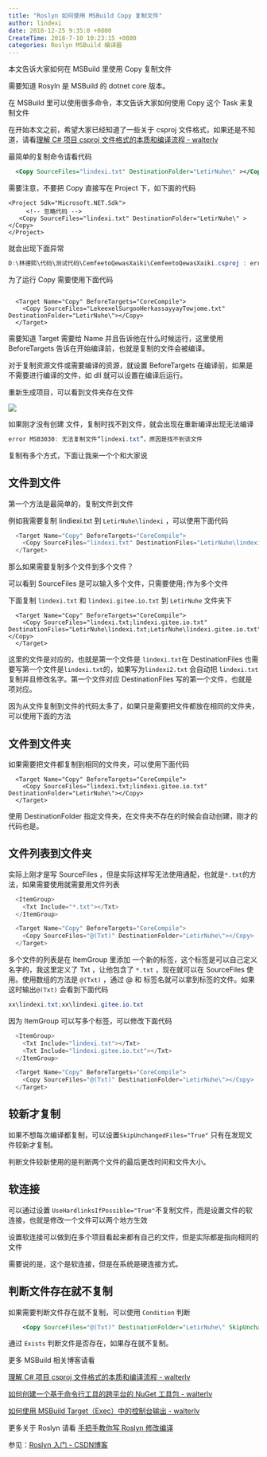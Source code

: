 ```yaml
---
title: "Roslyn 如何使用 MSBuild Copy 复制文件"
author: lindexi
date: 2018-12-25 9:35:8 +0800
CreateTime: 2018-7-10 10:23:15 +0800
categories: Roslyn MSBuild 编译器
---
```


本文告诉大家如何在 MSBuild 里使用 Copy 复制文件

<!--more-->


<!-- 标签：Roslyn,MSBuild,编译器 -->

需要知道 Rosyln 是 MSBuild 的 dotnet core 版本。

在 MSBuild 里可以使用很多命令，本文告诉大家如何使用 Copy 这个 Task 来复制文件

在开始本文之前，希望大家已经知道了一些关于 csproj 文件格式，如果还是不知道，请看[理解 C# 项目 csproj 文件格式的本质和编译流程 - walterlv](https://walterlv.github.io/post/understand-the-csproj.html )

最简单的复制命令请看代码

```xml
  <Copy SourceFiles="lindexi.txt" DestinationFolder="LetirNuhe\" ></Copy>
```

需要注意，不要把 Copy 直接写在 Project 下，如下面的代码

```
<Project Sdk="Microsoft.NET.Sdk">
     <!-- 忽略代码 -->
   <Copy SourceFiles="lindexi.txt" DestinationFolder="LetirNuhe\" ></Copy>
</Project>

```

就会出现下面异常

```csharp
D:\林德熙\代码\测试代码\CemfeetoQewasXaiki\CemfeetoQewasXaiki.csproj : error  : 无法识别元素 <Project> 下面的元素 <Copy>。  D:\林德熙\代码\测试代码\CemfeetoQewasXaiki
```

为了运行 Copy 需要使用下面代码

```

  <Target Name="Copy" BeforeTargets="CoreCompile">
    <Copy SourceFiles="LekeexelSurgooHerkassayyayTowjome.txt" DestinationFolder="LetirNuhe\"></Copy>
  </Target>
```

需要知道 Target 需要给 Name 并且告诉他在什么时候运行，这里使用 BeforeTargets 告诉在开始编译前，也就是复制的文件会被编译。

对于复制资源文件或需要编译的资源，就设置 BeforeTargets 在编译前，如果是不需要进行编译的文件，如 dll 就可以设置在编译后运行。

重新生成项目，可以看到文件夹存在文件

![](http://image.acmx.xyz/lindexi%2F2018710103796940.jpg)

如果刚才没有创建 文件，复制时找不到文件，就会出现在重新编译出现无法编译

```csharp
error MSB3030: 无法复制文件“lindexi.txt”，原因是找不到该文件
```

复制有多个方式，下面让我来一个个和大家说

## 文件到文件

第一个方法是最简单的，复制文件到文件

例如我需要复制 lindiexi.txt 到 `LetirNuhe\lindexi` ，可以使用下面代码

```csharp
  <Target Name="Copy" BeforeTargets="CoreCompile">
    <Copy SourceFiles="lindexi.txt" DestinationFiles="LetirNuhe\lindexi.txt"></Copy>
  </Target>
```

那么如果需要复制多个文件到多个文件？

可以看到 SourceFiles 是可以输入多个文件，只需要使用`;`作为多个文件

下面复制 `lindexi.txt` 和 `lindexi.gitee.io.txt` 到 `LetirNuhe` 文件夹下

```
  <Target Name="Copy" BeforeTargets="CoreCompile">
    <Copy SourceFiles="lindexi.txt;lindexi.gitee.io.txt" DestinationFiles="LetirNuhe\lindexi.txt;LetirNuhe\lindexi.gitee.io.txt"></Copy>
  </Target>
```

这里的文件是对应的，也就是第一个文件是 `lindexi.txt`在 DestinationFiles 也需要写第一个文件是`lindexi.txt`的，如果写为`lindexi2.txt` 会自动把 `lindexi.txt` 复制并且修改名字。第一个文件对应 DestinationFiles 写的第一个文件，也就是项对应。

因为从文件复制到文件的代码太多了，如果只是需要把文件都放在相同的文件夹，可以使用下面的方法

## 文件到文件夹

如果需要把文件都复制到相同的文件夹，可以使用下面代码

```
  <Target Name="Copy" BeforeTargets="CoreCompile">
    <Copy SourceFiles="lindexi.txt;lindexi.gitee.io.txt" DestinationFolder="LetirNuhe\"></Copy>
  </Target>
```

使用 DestinationFolder 指定文件夹，在文件夹不存在的时候会自动创建，刚才的代码也是。

## 文件列表到文件夹

实际上刚才是写 SourceFiles ，但是实际这样写无法使用通配，也就是`*.txt`的方法，如果需要使用就需要用文件列表

```csharp
  <ItemGroup>
    <Txt Include="*.txt"></Txt>
  </ItemGroup>

  <Target Name="Copy" BeforeTargets="CoreCompile">
    <Copy SourceFiles="@(Txt)" DestinationFolder="LetirNuhe\"></Copy>
  </Target>
```

多个文件的列表是在 ItemGroup 里添加 一个新的标签，这个标签是可以自己定义名字的，我这里定义了 Txt ，让他包含了 `*.txt` ，现在就可以在 SourceFiles 使用。使用数组的方法是 `@(Txt)` ，通过 @ 和 标签名就可以拿到标签的文件。如果这时输出`@(Txt)` 会看到下面代码

```csharp
xx\lindexi.txt;xx\lindexi.gitee.io.txt
```

因为 ItemGroup 可以写多个标签，可以修改下面代码

```csharp
  <ItemGroup>
    <Txt Include="lindexi.txt"></Txt>
    <Txt Include="lindexi.gitee.io.txt"></Txt>
  </ItemGroup>

  <Target Name="Copy" BeforeTargets="CoreCompile">
    <Copy SourceFiles="@(Txt)" DestinationFolder="LetirNuhe\"></Copy>
  </Target>
```

## 较新才复制

如果不想每次编译都复制，可以设置`SkipUnchangedFiles="True"` 只有在发现文件较新才复制。

判断文件较新使用的是判断两个文件的最后更改时间和文件大小。

## 软连接

可以通过设置 `UseHardlinksIfPossible="True"`不复制文件，而是设置文件的软连接，也就是修改一个文件可以两个地方生效

设置软连接可以做到在多个项目看起来都有自己的文件，但是实际都是指向相同的文件

需要说的是，这个是软连接，但是在系统是硬连接方式。

## 判断文件存在就不复制

如果需要判断文件存在就不复制，可以使用 `Condition` 判断

```xml
    <Copy SourceFiles="@(Txt)" DestinationFolder="LetirNuhe\" SkipUnchangedFiles="True" OverwriteReadOnlyFiles="True" Condition="!Exists('LetirNuhe\lindexi.txt')"></Copy>
```

通过 `Exists` 判断文件是否存在，如果存在就不复制。

更多 MSBuild 相关博客请看

[理解 C# 项目 csproj 文件格式的本质和编译流程 - walterlv](https://walterlv.github.io/post/understand-the-csproj.html )

[如何创建一个基于命令行工具的跨平台的 NuGet 工具包 - walterlv](https://walterlv.github.io/post/create-a-cross-platform-command-based-nuget-tool.html )

[如何使用 MSBuild Target（Exec）中的控制台输出 - walterlv](https://walterlv.github.io/post/exec-task-of-msbuild-target.html )

更多关于 Roslyn 请看 [手把手教你写 Roslyn 修改编译](https://lindexi.oschina.io/lindexi/post/roslyn.html ) 

参见：[Roslyn 入门 - CSDN博客](https://blog.csdn.net/column/details/23159.html )


